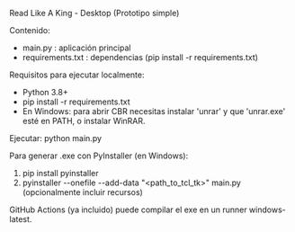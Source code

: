 Read Like A King - Desktop (Prototipo simple)

Contenido:
- main.py : aplicación principal
- requirements.txt : dependencias (pip install -r requirements.txt)

Requisitos para ejecutar localmente:
- Python 3.8+
- pip install -r requirements.txt
- En Windows: para abrir CBR necesitas instalar 'unrar' y que 'unrar.exe' esté en PATH, o instalar WinRAR.

Ejecutar:
python main.py

Para generar .exe con PyInstaller (en Windows):
1. pip install pyinstaller
2. pyinstaller --onefile --add-data "<path_to_tcl_tk>" main.py (opcionalmente incluir recursos)

GitHub Actions (ya incluido) puede compilar el exe en un runner windows-latest.
